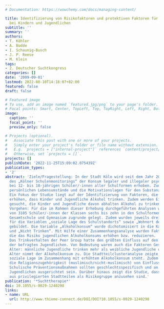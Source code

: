 ```yaml
---
# Documentation: https://wowchemy.com/docs/managing-content/

title: Identifizierung von Risikofaktoren und protektiven Faktoren für den Alkoholkonsum
  bei Kindern und Jugendlichen
subtitle: ''
summary: ''
authors:
- T. Köhler
- A. Budde
- I. Schaunig-Busch
- J. P. Reese
- M. Klein
tags:
- 2. Deutscher Suchtkongress
categories: []
date: '2009-09-01'
lastmod: 2022-08-10T14:18:07+02:00
featured: false
draft: false

# Featured image
# To use, add an image named `featured.jpg/png` to your page's folder.
# Focal points: Smart, Center, TopLeft, Top, TopRight, Left, Right, BottomLeft, Bottom, BottomRight.
image:
  caption: ''
  focal_point: ''
  preview_only: false

# Projects (optional).
#   Associate this post with one or more of your projects.
#   Simply enter your project's folder or file name without extension.
#   E.g. `projects = ["internal-project"]` references `content/project/deep-learning/index.md`.
#   Otherwise, set `projects = []`.
projects: []
publishDate: '2022-11-25T15:09:02.075439Z'
publication_types:
- '2'
abstract: 'Ziele/Fragestellung: In der Stadt Köln wird seit dem Jahr 2005 im Rahmen
  des „Kölner Schulenmonitorings“ der Konsum legaler und illegaler psychotroper Substanzen
  bei 12- bis 18-jährigen Schüler/-innen aller Schulformen erhoben. Zudem werden die
  persönlichen Lebensumstände und die Motivationslagen für den Substanzkonsum beleuchtet.
  Ein Fokus der Studie liegt auf der Identifizierung von Faktoren, die das Risiko
  erhöhen, dass Kinder und Jugendliche Alkohol trinken. Zudem werden Einflussfaktoren
  gesucht, die Kinder und Jugendliche davon abhalten Alkohol zu trinken.  Methodisches
  Vorgehen: Für die im Rahmen dieser Erhebung durchgeführten Analysen wurden die Antworten
  von 3105 Schüler/-innen der Klassen sechs bis zehn in den Schulformen Haupt-, Real-,
  Gesamtschule und Gymnasium zugrunde gelegt. Zudem wurden jeweils drei Stadtteilcluster
  für die Variablen „soziale Lage des Schulstandorts“ sowie „Wohnort der Schüler/-innen“
  gebildet. Die Variable „Alkoholkonsum“ wurde dichotomisiert in die Kategorien „Trinken“
  und „Nicht Trinken“. Mit Hilfe einer Zusammenhangsanalyse wurden Faktoren identifiziert,
  die das Risiko jugendlichen Alkoholkonsums erhöhen bzw. reduzieren.  Ergebnisse:
  Das Trinkverhalten der Peer Group hatte den größten Einfluss auf den Alkoholkonsum
  der befragten Jugendlichen. Von Bedeutung waren auch die Faktoren Geschlecht und
  Alter: männliche Jugendliche trinken mehr als weibliche Jugendliche und mit zunehmendem
  Alter nimmt der Alkoholkonsum zu. Die Stadtteilclusteranalyse zeigte, dass bessere
  soziale Lage im Zusammenhang mit erhöhtem Alkoholkonsum steht. Zudem erwies sich
  die Religionszugehörigkeit (muslimisch/nicht-muslimisch) von Einfluss auf das Trinkverhalten.  Schlussfolgerung:
  Schulische Präventionsmaßnahmen sollten geschlechtsspezifisch und an dem Alter der
  Jugendlichen ausgerichtet sein. Darüber hinaus zeigt die Studie, dass Jugendliche
  aus privilegierten Stadtteilen als Risikogruppe anzusehen sind.'
publication: '*Suchttherapie*'
doi: 10.1055/s-0029-1240298
links:
- name: URL
  url: http://www.thieme-connect.de/DOI/DOI?10.1055/s-0029-1240298
---
```

